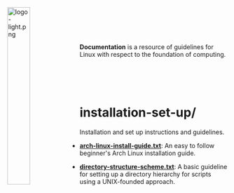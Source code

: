 
<img src='https://raw.githubusercontent.com/linux-shell-base/linux-shell-base/images/logo-light.png' width='32.2%' align='left' alt='logo-light.png'>
<br><br><br><br>

**Documentation** is a resource of guidelines for Linux with respect to the foundation of computing.
<br><br><br><br><br>

# installation-set-up/

Installation and set up instructions and guidelines.

* [**arch-linux-install-guide.txt**](arch-linux-install-guide.txt): An easy to follow beginner's Arch Linux installation guide.

* [**directory-structure-scheme.txt**](directory-structure-scheme.txt): A basic guideline for setting up a directory hierarchy for scripts using a UNIX-founded approach.
